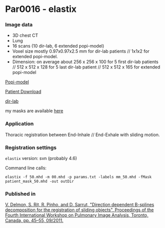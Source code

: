 # Par0016 - elastix

###  Image data

* 3D chest CT
* Lung
* 16 scans (10 dir-lab, 6 extended popi-model)
* Voxel size mostly 0.97x0.97x2.5 mm for dir-lab patients // 1x1x2 for extended popi-model.
* Dimension: on average about 256 x 256 x 100 for 5 first dir-lab patients // 512 x 512 x 128 for 5 last dir-lab patient // 512 x 512 x 165 for extended popi-model

[Popi-model](http://www.creatis.insa-lyon.fr/rio/popi-model)    

[Patient Download](http://www.creatis.insa-lyon.fr/~delmon/MedPhys11/)

[dir-lab]( http://www.dir-lab.com/)

my masks are available [here](http://www.creatis.insa-lyon.fr/~delmon/MICCAI11/masks.tgz)

###  Application

Thoracic registration between End-Inhale // End-Exhale with sliding motion.

###  Registration settings

`elastix` version: svn (probably 4.6)

Command line calls:


    elastix -f 50.mhd -m 00.mhd -p params.txt -labels mm_50.mhd -fMask patient_mask_50.mhd -out outDir


###  Published in

[V. Delmon, S. Rit, R. Pinho, and D. Sarrut, "Direction dependent B-splines decomposition for the registration of sliding objects", Proceedings of the Fourth International Workshop on Pulmonary Image Analysis, Toronto, Canada, pp. 45–55, 09/2011.][1]

[1]: http://www.creatis.insa-lyon.fr/site/en/publications/DELM-11
